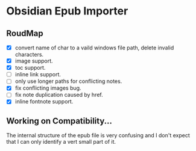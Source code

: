 # Obsidian Epub Importer

## RoudMap

- [x] convert name of char to a vaild windows file path, delete invalid characters.
- [x] image support.
- [x] toc support.
- [ ] inline link support.
- [ ] only use longer paths for conflicting notes.
- [x] fix conflicting images bug.
- [ ] fix note duplication caused by href.
- [x] inline fontnote support.

## Working on Compatibility...

The internal structure of the epub file is very confusing and I don't expect that I can only identify a vert small part of it.